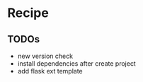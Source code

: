 # Recipe

## TODOs
- new version check
- install dependencies after create project
- add flask ext template